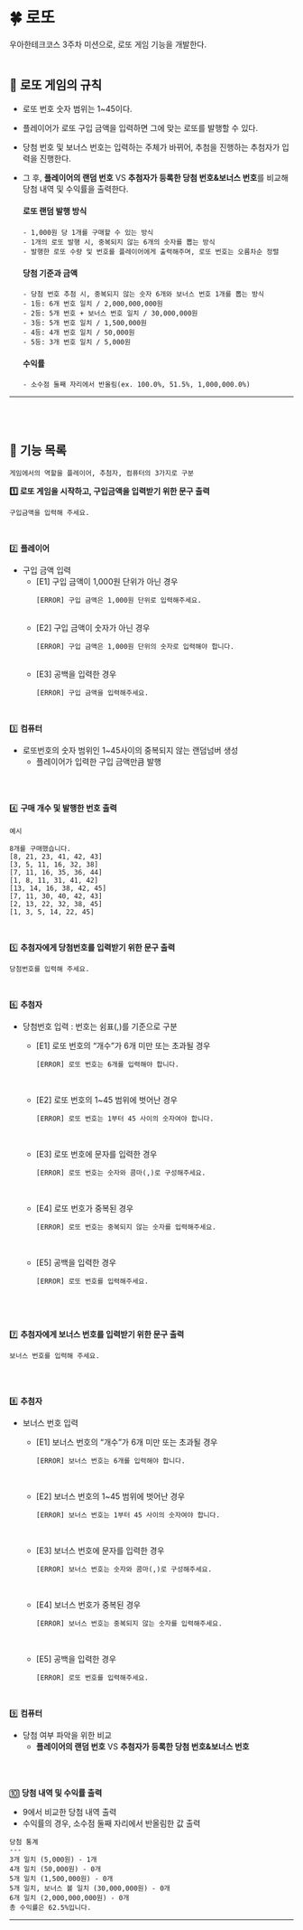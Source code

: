 # 🍀 로또
우아한테크코스 3주차 미션으로, 로또 게임 기능을 개발한다.
<br>
<br>

## 📂 로또 게임의 규칙
- 로또 번호 숫자 범위는 1~45이다.
- 플레이어가 로또 구입 금액을 입력하면 그에 맞는 로또를 발행할 수 있다.
- 당첨 번호 및 보너스 번호는 입력하는 주체가 바뀌어, 추첨을 진행하는 추첨자가 입력을 진행한다.
- 그 후, **플레이어의 랜덤 번호** VS **추첨자가 등록한 당첨 번호&보너스 번호**를 비교해 당첨 내역 및 수익률을 출력한다.

    #### 로또 랜덤 발행 방식
    ```
    - 1,000원 당 1개를 구매할 수 있는 방식
    - 1개의 로또 발행 시, 중복되지 않는 6개의 숫자를 뽑는 방식
    - 발행한 로또 수량 및 번호를 플레이어에게 출력해주며, 로또 번호는 오름차순 정렬
    ```
    
    #### 당첨 기준과 금액
    ```
    - 당첨 번호 추첨 시, 중복되지 않는 숫자 6개와 보너스 번호 1개를 뽑는 방식
    - 1등: 6개 번호 일치 / 2,000,000,000원
    - 2등: 5개 번호 + 보너스 번호 일치 / 30,000,000원
    - 3등: 5개 번호 일치 / 1,500,000원
    - 4등: 4개 번호 일치 / 50,000원
    - 5등: 3개 번호 일치 / 5,000원
    ```
    
    #### 수익률
    ```
    - 소수점 둘째 자리에서 반올림(ex. 100.0%, 51.5%, 1,000,000.0%)
    ```
---
<br>
<br>

## 📂 기능 목록
```게임에서의 역할을 플레이어, 추첨자, 컴퓨터의 3가지로 구분```

**1️⃣ 로또 게임을 시작하고, 구입금액을 입력받기 위한 문구 출력**
```
구입금액을 입력해 주세요.
```
<br>

2️⃣ **플레이어**
- 구입 금액 입력
    - [E1] 구입 금액이 1,000원 단위가 아닌 경우
        ```
        [ERROR] 구입 금액은 1,000원 단위로 입력해주세요.
        ```
      <br>
    - [E2] 구입 금액이 숫자가 아닌 경우
        ```
        [ERROR] 구입 금액은 1,000원 단위의 숫자로 입력해야 합니다.
        ```
      <br>
    - [E3] 공백을 입력한 경우
        ```
        [ERROR] 구입 금액을 입력해주세요.
        ```
      <br>

3️⃣ **컴퓨터**
- 로또번호의 숫자 범위인 1~45사이의 중복되지 않는 랜덤넘버 생성
  - 플레이어가 입력한 구입 금액만큼 발행
<br>
<br>

4️⃣ **구매 개수 및 발행한 번호 출력**<br><br>
```예시```
```
8개를 구매했습니다.
[8, 21, 23, 41, 42, 43] 
[3, 5, 11, 16, 32, 38] 
[7, 11, 16, 35, 36, 44] 
[1, 8, 11, 31, 41, 42] 
[13, 14, 16, 38, 42, 45] 
[7, 11, 30, 40, 42, 43] 
[2, 13, 22, 32, 38, 45] 
[1, 3, 5, 14, 22, 45]
```
<br>

5️⃣ **추첨자에게 당첨번호를 입력받기 위한 문구 출력**
```
당첨번호를 입력해 주세요.
```
<br>

6️⃣ **추첨자**
- 당첨번호 입력 : 번호는 쉼표(,)를 기준으로 구분
    - [E1] 로또 번호의 “개수”가 6개 미만 또는 초과될 경우
        ```
        [ERROR] 로또 번호는 6개를 입력해야 합니다.
        ```
      <br>

    - [E2] 로또 번호의 1~45 범위에 벗어난 경우
        ```
        [ERROR] 로또 번호는 1부터 45 사이의 숫자여야 합니다.
        ```
      <br>

    - [E3] 로또 번호에 문자를 입력한 경우
        ```
        [ERROR] 로또 번호는 숫자와 콤마(,)로 구성해주세요.
        ```
      <br>

    - [E4] 로또 번호가 중복된 경우
        ```
        [ERROR] 로또 번호는 중복되지 않는 숫자를 입력해주세요.
        ```
      <br>

    - [E5] 공백을 입력한 경우
        ```
        [ERROR] 로또 번호를 입력해주세요.
        ```
      <br>
<br>


7️⃣ **추첨자에게 보너스 번호를 입력받기 위한 문구 출력**

```
보너스 번호를 입력해 주세요.
```
<br>
<br>

8️⃣ **추첨자**
- 보너스 번호 입력
    - [E1] 보너스 번호의 “개수”가 6개 미만 또는 초과될 경우
        ```
        [ERROR] 보너스 번호는 6개를 입력해야 합니다.
        ```
      <br>

    - [E2] 보너스 번호의 1~45 범위에 벗어난 경우
        ```
        [ERROR] 보너스 번호는 1부터 45 사이의 숫자여야 합니다.
        ```
      <br>

    - [E3] 보너스 번호에 문자를 입력한 경우
        ```
        [ERROR] 보너스 번호는 숫자와 콤마(,)로 구성해주세요.
        ```
      <br>

    - [E4] 보너스 번호가 중복된 경우
        ```
        [ERROR] 보너스 번호는 중복되지 않는 숫자를 입력해주세요.
        ```
      <br>

    - [E5] 공백을 입력한 경우
        ```
        [ERROR] 로또 번호를 입력해주세요.
        ```
      <br>


9️⃣ **컴퓨터**

- 당첨 여부 파악을 위한 비교
    - **플레이어의 랜덤 번호** VS **추첨자가 등록한 당첨 번호&보너스 번호**
<br>
<br>

🔟 **당첨 내역 및 수익률 출력**
- 9에서 비교한 당첨 내역 출력
- 수익률의 경우, 소수점 둘째 자리에서 반올림한 값 출력

```
당첨 통계
---
3개 일치 (5,000원) - 1개
4개 일치 (50,000원) - 0개
5개 일치 (1,500,000원) - 0개
5개 일치, 보너스 볼 일치 (30,000,000원) - 0개
6개 일치 (2,000,000,000원) - 0개
총 수익률은 62.5%입니다.
```
---